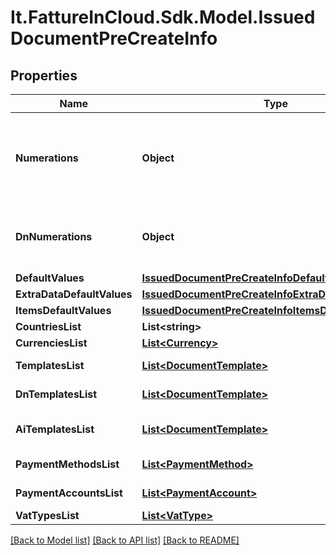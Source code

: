 # It.FattureInCloud.Sdk.Model.IssuedDocumentPreCreateInfo

## Properties

Name | Type | Description | Notes
------------ | ------------- | ------------- | -------------
**Numerations** | **Object** | Next numbers by year and numeration name (for the given document type). | [optional] 
**DnNumerations** | **Object** | Next numbers by year and numeration name (for delivery_notes). | [optional] 
**DefaultValues** | [**IssuedDocumentPreCreateInfoDefaultValues**](IssuedDocumentPreCreateInfoDefaultValues.md) |  | [optional] 
**ExtraDataDefaultValues** | [**IssuedDocumentPreCreateInfoExtraDataDefaultValues**](IssuedDocumentPreCreateInfoExtraDataDefaultValues.md) |  | [optional] 
**ItemsDefaultValues** | [**IssuedDocumentPreCreateInfoItemsDefaultValues**](IssuedDocumentPreCreateInfoItemsDefaultValues.md) |  | [optional] 
**CountriesList** | **List&lt;string&gt;** | Countries list. | [optional] 
**CurrenciesList** | [**List&lt;Currency&gt;**](Currency.md) | Currencies list. | [optional] 
**TemplatesList** | [**List&lt;DocumentTemplate&gt;**](DocumentTemplate.md) | Document templates list. | [optional] 
**DnTemplatesList** | [**List&lt;DocumentTemplate&gt;**](DocumentTemplate.md) | Delivery note templates list. | [optional] 
**AiTemplatesList** | [**List&lt;DocumentTemplate&gt;**](DocumentTemplate.md) | Accompanying invoice templates list. | [optional] 
**PaymentMethodsList** | [**List&lt;PaymentMethod&gt;**](PaymentMethod.md) | Payment methods list. | [optional] 
**PaymentAccountsList** | [**List&lt;PaymentAccount&gt;**](PaymentAccount.md) | Payment accounts list. | [optional] 
**VatTypesList** | [**List&lt;VatType&gt;**](VatType.md) | Vat types list. | [optional] 

[[Back to Model list]](../README.md#documentation-for-models) [[Back to API list]](../README.md#documentation-for-api-endpoints) [[Back to README]](../README.md)

